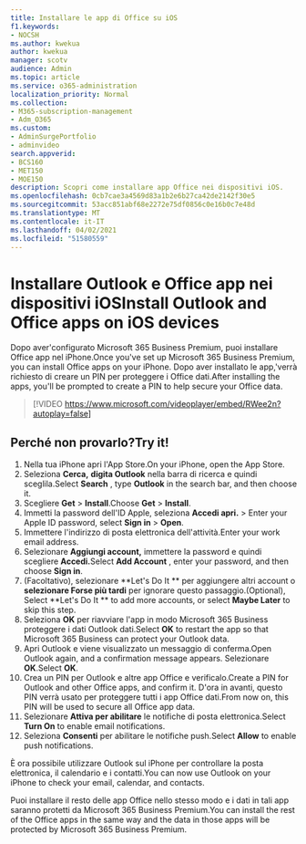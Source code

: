 ```yaml
---
title: Installare le app di Office su iOS
f1.keywords:
- NOCSH
ms.author: kwekua
author: kwekua
manager: scotv
audience: Admin
ms.topic: article
ms.service: o365-administration
localization_priority: Normal
ms.collection:
- M365-subscription-management
- Adm_O365
ms.custom:
- AdminSurgePortfolio
- adminvideo
search.appverid:
- BCS160
- MET150
- MOE150
description: Scopri come installare app Office nei dispositivi iOS.
ms.openlocfilehash: 0cb7cae3a4569d83a1b2e6b27ca42de2142f30e5
ms.sourcegitcommit: 53acc851abf68e2272e75df0856c0e16b0c7e48d
ms.translationtype: MT
ms.contentlocale: it-IT
ms.lasthandoff: 04/02/2021
ms.locfileid: "51580559"
---
```

# <a name="install-outlook-and-office-apps-on-ios-devices"></a><span data-ttu-id="8d073-103">Installare Outlook e Office app nei dispositivi iOS</span><span class="sxs-lookup"><span data-stu-id="8d073-103">Install Outlook and Office apps on iOS devices</span></span>

<span data-ttu-id="8d073-104">Dopo aver&#39;configurato Microsoft 365 Business Premium, puoi installare Office app nel iPhone.</span><span class="sxs-lookup"><span data-stu-id="8d073-104">Once you&#39;ve set up Microsoft 365 Business Premium, you can install Office apps on your iPhone.</span></span> <span data-ttu-id="8d073-105">Dopo aver installato le app,&#39;verrà richiesto di creare un PIN per proteggere i Office dati.</span><span class="sxs-lookup"><span data-stu-id="8d073-105">After installing the apps, you&#39;ll be prompted to create a PIN to help secure your Office data.</span></span>

> [!VIDEO https://www.microsoft.com/videoplayer/embed/RWee2n?autoplay=false]

## <a name="try-it"></a><span data-ttu-id="8d073-106">Perché non provarlo?</span><span class="sxs-lookup"><span data-stu-id="8d073-106">Try it!</span></span>

1. <span data-ttu-id="8d073-107">Nella tua iPhone apri l'App Store.</span><span class="sxs-lookup"><span data-stu-id="8d073-107">On your iPhone, open the App Store.</span></span>
2. <span data-ttu-id="8d073-108">Seleziona **Cerca,** **digita Outlook** nella barra di ricerca e quindi sceglila.</span><span class="sxs-lookup"><span data-stu-id="8d073-108">Select  **Search** , type  **Outlook** in the search bar, and then choose it.</span></span>
3. <span data-ttu-id="8d073-109">Scegliere **Get**   >   **Install**.</span><span class="sxs-lookup"><span data-stu-id="8d073-109">Choose  **Get**  >  **Install**.</span></span>
4. <span data-ttu-id="8d073-110">Immetti la password dell'ID Apple, seleziona **Accedi apri.**  >   </span><span class="sxs-lookup"><span data-stu-id="8d073-110">Enter your Apple ID password, select **Sign in** >  **Open**.</span></span>
5. <span data-ttu-id="8d073-111">Immettere l'indirizzo di posta elettronica dell'attività.</span><span class="sxs-lookup"><span data-stu-id="8d073-111">Enter your work email address.</span></span>
6. <span data-ttu-id="8d073-112">Selezionare **Aggiungi account,** immettere la password e quindi scegliere **Accedi.**</span><span class="sxs-lookup"><span data-stu-id="8d073-112">Select  **Add Account** , enter your password, and then choose  **Sign in**.</span></span>
7. <span data-ttu-id="8d073-113">(Facoltativo), selezionare \*\*Let's Do It \*\* per aggiungere altri account o  **selezionare Forse più tardi**  per ignorare questo passaggio.</span><span class="sxs-lookup"><span data-stu-id="8d073-113">(Optional), Select  \*\*Let's Do It \*\* to add more accounts, or select  **Maybe Later**  to skip this step.</span></span>
8. <span data-ttu-id="8d073-114">Seleziona **OK** per riavviare l'app in modo Microsoft 365 Business proteggere i dati Outlook dati.</span><span class="sxs-lookup"><span data-stu-id="8d073-114">Select  **OK** to restart the app so that Microsoft 365 Business  can protect your Outlook data.</span></span>
9. <span data-ttu-id="8d073-115">Apri Outlook e viene visualizzato un messaggio di conferma.</span><span class="sxs-lookup"><span data-stu-id="8d073-115">Open Outlook again, and a confirmation message appears.</span></span> <span data-ttu-id="8d073-116">Selezionare  **OK**.</span><span class="sxs-lookup"><span data-stu-id="8d073-116">Select  **OK**.</span></span>
10. <span data-ttu-id="8d073-117">Crea un PIN per Outlook e altre app Office e verificalo.</span><span class="sxs-lookup"><span data-stu-id="8d073-117">Create a PIN for Outlook and other Office apps, and confirm it.</span></span> <span data-ttu-id="8d073-118">D'ora in avanti, questo PIN verrà usato per proteggere tutti i app Office dati.</span><span class="sxs-lookup"><span data-stu-id="8d073-118">From now on, this PIN will be used to secure all Office app data.</span></span>
11. <span data-ttu-id="8d073-119">Selezionare  **Attiva per abilitare**  le notifiche di posta elettronica.</span><span class="sxs-lookup"><span data-stu-id="8d073-119">Select  **Turn On**  to enable email notifications.</span></span>
12. <span data-ttu-id="8d073-120">Seleziona  **Consenti** per abilitare le notifiche push.</span><span class="sxs-lookup"><span data-stu-id="8d073-120">Select  **Allow** to enable push notifications.</span></span>

<span data-ttu-id="8d073-121">È ora possibile utilizzare Outlook sul iPhone per controllare la posta elettronica, il calendario e i contatti.</span><span class="sxs-lookup"><span data-stu-id="8d073-121">You can now use Outlook on your iPhone to check your email, calendar, and contacts.</span></span>

<span data-ttu-id="8d073-122">Puoi installare il resto delle app Office nello stesso modo e i dati in tali app saranno protetti da Microsoft 365 Business Premium.</span><span class="sxs-lookup"><span data-stu-id="8d073-122">You can install the rest of the Office apps in the same way and the data in those apps will be protected by Microsoft 365 Business Premium.</span></span>